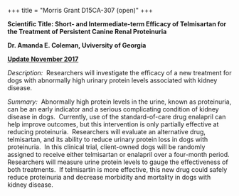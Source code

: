 +++
title = "Morris Grant D15CA-307 (open)"
+++

**Scientific Title: Short- and Intermediate-term Efficacy of Telmisartan
for the Treatment of Persistent Canine Renal Proteinuria**

**Dr. Amanda E. Coleman, Uviversity of Georgia**

[**Update November
2017**](http://www.samoyedhealthfoundation.com/research/current-research-studies/d15ca-307-nov-2017-update)

*Description:*  Researchers will investigate the efficacy of a new
treatment for dogs with abnormally high urinary protein levels
associated with kidney disease.

*Summary:*  Abnormally high protein levels in the urine, known as
proteinuria, can be an early indicator and a serious complicating
condition of kidney disease in dogs.  Currently, use of the
standard-of-care drug enalapril can help improve outcomes, but this
intervention is only partially effective at reducing proteinuria. 
Researchers will evaluate an alternative drug, telmisartan, and its
ability to reduce urinary protein loss in dogs with proteinuria.  In
this clinical trial, client-owned dogs will be randomly assigned to
receive either telmisartan or enalapril over a four-month period. 
Researchers will measure urine protein levels to gauge the effectiveness
of both treatments.  If telmisartin is more effective, this new drug
could safely reduce proteinuria and decrease morbidity and mortality in
dogs with kidney disease.
